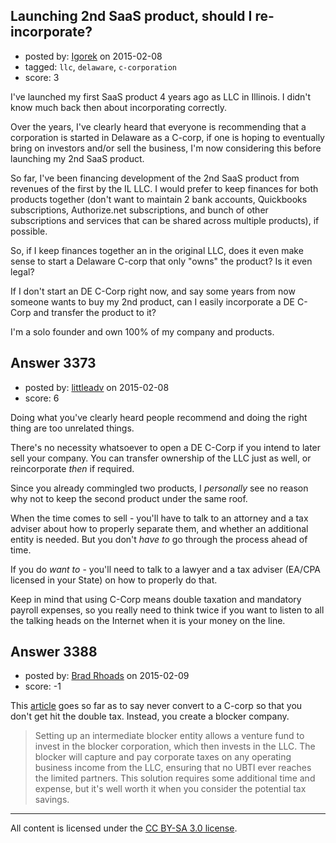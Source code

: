 ## Launching 2nd SaaS product, should I re-incorporate?

- posted by: [Igorek](https://stackexchange.com/users/215022/igorek) on 2015-02-08
- tagged: `llc`, `delaware`, `c-corporation`
- score: 3

I've launched my first SaaS product 4 years ago as LLC in Illinois. I didn't know much back then about incorporating correctly.

Over the years, I've clearly heard that everyone is recommending that a corporation is started in Delaware as a C-corp, if one is hoping to eventually bring on investors and/or sell the business, I'm now considering this before launching my 2nd SaaS product.

So far, I've been financing development of the 2nd SaaS product from revenues of the first by the IL LLC.  I would prefer to keep finances for both products together (don't want to maintain 2 bank accounts, Quickbooks subscriptions, Authorize.net subscriptions, and bunch of other subscriptions and services that can be shared across multiple products), if possible.

So, if I keep finances together an in the original LLC, does it even make sense to start a Delaware C-corp that only "owns" the product?  Is it even legal?

If I don't start an DE C-Corp right now, and say some years from now someone wants to buy my 2nd product, can I easily incorporate a DE C-Corp and transfer the product to it?  

I'm a solo founder and own 100% of my company and products.


## Answer 3373

- posted by: [littleadv](https://stackexchange.com/users/307221/littleadv) on 2015-02-08
- score: 6

Doing what you've clearly heard people recommend and doing the right thing are too unrelated things.

There's no necessity whatsoever to open a DE C-Corp if you intend to later sell your company. You can transfer ownership of the LLC just as well, or reincorporate *then* if required.

Since you already commingled two products, I *personally* see no reason why not to keep the second product under the same roof.

When the time comes to sell - you'll have to talk to an attorney and a tax adviser about how to properly separate them, and whether an additional entity is needed. But you don't *have to* go through the process ahead of time.

If you do *want to* - you'll need to talk to a lawyer and a tax adviser (EA/CPA licensed in your State) on how to properly do that.

Keep in mind that using C-Corp means double taxation and mandatory payroll expenses, so you really need to think twice if you want to listen to all the talking heads on the Internet when it is your money on the line.


## Answer 3388

- posted by: [Brad Rhoads](https://stackexchange.com/users/42121/brad-rhoads) on 2015-02-09
- score: -1

<p>This <a href="http://www.inc.com/ryan-feit/don-t-let-venture-capitalists-force-you-to-convert-to-a-c-corporation.html" rel="nofollow">article</a> goes so far as to say never convert to a C-corp so that you don't get hit the double tax. Instead, you create a blocker company.</p>

<blockquote>
  <p>Setting up an intermediate blocker entity allows a venture fund to invest in the blocker corporation, which then invests in the LLC. The blocker will capture and pay corporate taxes on any operating business income from the LLC, ensuring that no UBTI ever reaches the limited partners. This solution requires some additional time and expense, but it's well worth it when you consider the potential tax savings.</p>
</blockquote>




---

All content is licensed under the [CC BY-SA 3.0 license](https://creativecommons.org/licenses/by-sa/3.0/).
